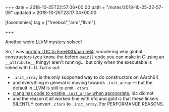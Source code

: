 +++
date = 2018-10-25T22:57:06+00:00
path = "/notes/2018-10-25-22-57-06"
updated = 2018-10-25T23:17:04+00:00

[taxonomies]
tag = ["freebsd","arm","llvm"]

+++

Another weird LLVM mystery solved!

So, I was [porting LDC to FreeBSD/aarch64](https://github.com/ldc-developers/druntime/pull/146), wondering why global constructors (you know, the before-`main()` code you can make in C using an `__attribute__` thingy) aren't running… but only when the executable is linked with LLD. Turns out:

- `.init_array` is the only supported way to do constructors on AArch64
- and everything in general is moving towards `.init_array` — but the default in LLVM is still to emit `.ctors`
- [clang has code to enable `.init_array` when appropriate](https://github.com/llvm-mirror/clang/blob/5897428cd24e2deefbcc6f6744c0d7d233aa6747/lib/Driver/ToolChains/Gnu.cpp#L2598-L2620), ldc did not
- and the reason it all worked fine with bfd and gold is that these linkers SILENTLY convert `.ctors` to `.init_array`. For PERFORMANCE REASONS.